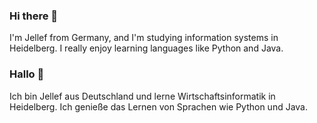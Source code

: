 ### Hi there 👋

I'm Jellef from Germany, and I'm studying information systems in Heidelberg. I really enjoy learning languages like Python and Java.


### Hallo 👋

Ich bin Jellef aus Deutschland und lerne Wirtschaftsinformatik in Heidelberg. Ich genieße das Lernen von Sprachen wie Python und Java.
